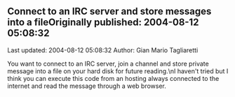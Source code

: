 ## Connect to an IRC server and store messages into a fileOriginally published: 2004-08-12 05:08:32 
Last updated: 2004-08-12 05:08:32 
Author: Gian Mario Tagliaretti 
 
You want to connect to an IRC server, join a channel and store private message into a file on your hard disk for future reading.\nI haven't tried but I think you can execute this code from an hosting always connected to the internet and read the message through a web browser.